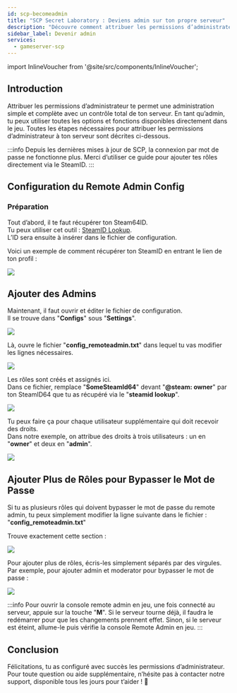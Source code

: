 ```yaml
---
id: scp-becomeadmin
title: "SCP Secret Laboratory : Deviens admin sur ton propre serveur"
description: "Découvre comment attribuer les permissions d’administrateur pour un contrôle total de ton serveur et gérer efficacement les rôles dans ton serveur de jeux → Apprends-en plus maintenant"
sidebar_label: Devenir admin
services:
  - gameserver-scp
---
```


import InlineVoucher from '@site/src/components/InlineVoucher';


## Introduction
Attribuer les permissions d’administrateur te permet une administration simple et complète avec un contrôle total de ton serveur. En tant qu’admin, tu peux utiliser toutes les options et fonctions disponibles directement dans le jeu. Toutes les étapes nécessaires pour attribuer les permissions d’administrateur à ton serveur sont décrites ci-dessous.  
<InlineVoucher />

:::info
Depuis les dernières mises à jour de SCP, la connexion par mot de passe ne fonctionne plus. Merci d’utiliser ce guide pour ajouter tes rôles directement via le SteamID. 
:::


## Configuration du Remote Admin Config

### Préparation

Tout d’abord, il te faut récupérer ton Steam64ID.  
Tu peux utiliser cet outil : [SteamID Lookup](https://steamid.io/lookup).  
L’ID sera ensuite à insérer dans le fichier de configuration.

Voici un exemple de comment récupérer ton SteamID en entrant le lien de ton profil :

![](https://screensaver01.zap-hosting.com/index.php/s/k4EEWwFQB3xAxA2/preview)

## Ajouter des Admins

Maintenant, il faut ouvrir et éditer le fichier de configuration.  
Il se trouve dans "**Configs**" sous "**Settings**".

![](https://screensaver01.zap-hosting.com/index.php/s/NSFrZG3SX6ZaQgb/preview)

Là, ouvre le fichier "**config_remoteadmin.txt**" dans lequel tu vas modifier les lignes nécessaires.

![](https://screensaver01.zap-hosting.com/index.php/s/KM6YpQwGC4n8rZW/preview)

Les rôles sont créés et assignés ici.  
Dans ce fichier, remplace "**SomeSteamId64**" devant "**@steam: owner**" par ton SteamID64 que tu as récupéré via le "**steamid lookup**".

![](https://screensaver01.zap-hosting.com/index.php/s/HC4Z2s9wPgdJjXT/preview)

Tu peux faire ça pour chaque utilisateur supplémentaire qui doit recevoir des droits.  
Dans notre exemple, on attribue des droits à trois utilisateurs : un en "**owner**" et deux en "**admin**".

![](https://screensaver01.zap-hosting.com/index.php/s/9e7YWoMHAxn3z3b/preview)

## Ajouter Plus de Rôles pour Bypasser le Mot de Passe

Si tu as plusieurs rôles qui doivent bypasser le mot de passe du remote admin, tu peux simplement modifier la ligne suivante dans le fichier :  
"**config_remoteadmin.txt**"

Trouve exactement cette section : 

![](https://screensaver01.zap-hosting.com/index.php/s/HoGJ7X2ZEWW34bH/preview)

Pour ajouter plus de rôles, écris-les simplement séparés par des virgules.  
Par exemple, pour ajouter admin et moderator pour bypasser le mot de passe :

![](https://screensaver01.zap-hosting.com/index.php/s/PFLFiG9W3kScZ3d/preview)

:::info
Pour ouvrir la console remote admin en jeu, une fois connecté au serveur, appuie sur la touche "**M**". Si le serveur tourne déjà, il faudra le redémarrer pour que les changements prennent effet. Sinon, si le serveur est éteint, allume-le puis vérifie la console Remote Admin en jeu.
:::


## Conclusion

Félicitations, tu as configuré avec succès les permissions d’administrateur. Pour toute question ou aide supplémentaire, n’hésite pas à contacter notre support, disponible tous les jours pour t’aider ! 🙂

<InlineVoucher />